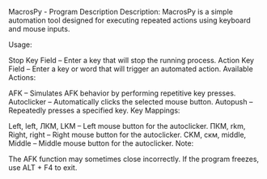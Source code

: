 MacrosPy - Program Description
Description:
MacrosPy is a simple automation tool designed for executing repeated actions using keyboard and mouse inputs.

Usage:

Stop Key Field – Enter a key that will stop the running process.
Action Key Field – Enter a key or word that will trigger an automated action.
Available Actions:

AFK – Simulates AFK behavior by performing repetitive key presses.
Autoclicker – Automatically clicks the selected mouse button.
Autopush – Repeatedly presses a specified key.
Key Mappings:

Left, left, ЛКМ, LKM – Left mouse button for the autoclicker.
ПКМ, rkm, Right, right – Right mouse button for the autoclicker.
CKM, скм, middle, Middle – Middle mouse button for the autoclicker.
Note:

The AFK function may sometimes close incorrectly. If the program freezes, use ALT + F4 to exit.

